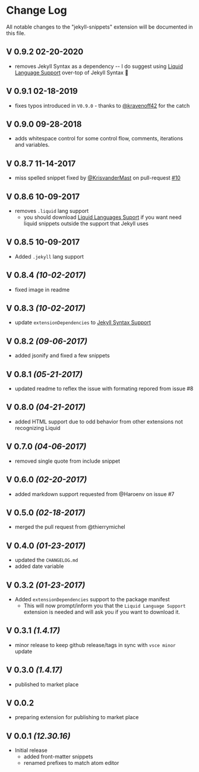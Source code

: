 # Change Log

All notable changes to the "jekyll-snippets" extension will be documented in this file.

## V 0.9.2 02-20-2020

- removes Jekyll Syntax as a dependency -- I do suggest using [Liquid Language Support](https://marketplace.visualstudio.com/items?itemName=neilding.language-liquid) over-top of Jekyll Syntax 😬

## V 0.9.1 02-18-2019

- fixes typos introduced in `V0.9.0` - thanks to [@kravenoff42](https://github.com/kravenoff42) for the catch

## V 0.9.0 09-28-2018

- adds whitespace control for some control flow, comments, iterations and variables.

## V 0.8.7 11-14-2017

- miss spelled snippet fixed by [@KrisvanderMast](https://github.com/KrisvanderMast) on pull-request [#10](https://github.com/ginfuru/vscode-jekyll-snippets/pull/10)

## V 0.8.6 10-09-2017

- removes `.liquid` lang support
  - you should download [Liquid Languages Suport](https://marketplace.visualstudio.com/items?itemName=neilding.language-liquid) if you want need liquid snippets outside the support that Jekyll uses

## V 0.8.5 10-09-2017

- Added `.jekyll` lang support

## V 0.8.4 _(10-02-2017)_

- fixed image in readme

## V 0.8.3 _(10-02-2017)_

- update `extensionDependencies` to [Jekyll Syntax Support](https://marketplace.visualstudio.com/items?itemName=ginfuru.ginfuru-vscode-jekyll-syntax)

## V 0.8.2 _(09-06-2017)_

- added jsonify and fixed a few snippets

## V 0.8.1 _(05-21-2017)_

- updated readme to reflex the issue with formating repored from issue #8

## V 0.8.0 _(04-21-2017)_

- added HTML support due to odd behavior from other extensions not recognizing Liquid

## V 0.7.0 _(04-06-2017)_

- removed single quote from include snippet

## V 0.6.0 _(02-20-2017)_

- added markdown support requested from @Haroenv on issue #7

## V 0.5.0 _(02-18-2017)_

- merged the pull request from @thierrymichel

## V 0.4.0 _(01-23-2017)_

- updated the `CHANGELOG.md`
- added date variable

## V 0.3.2 _(01-23-2017)_

- Added `extensionDependencies` support to the package manifest
  - This will now prompt/inform you that the `Liquid Language Support` extension is needed and will ask you if you want to download it.

## V 0.3.1 _(1.4.17)_

- minor release to keep github release/tags in sync with `vsce minor` update

## V 0.3.0 _(1.4.17)_

- published to market place

## V 0.0.2

- preparing extension for publishing to market place

## V 0.0.1 _(12.30.16)_

- Initial release
  - added front-matter snippets
  - renamed prefixes to match atom editor
